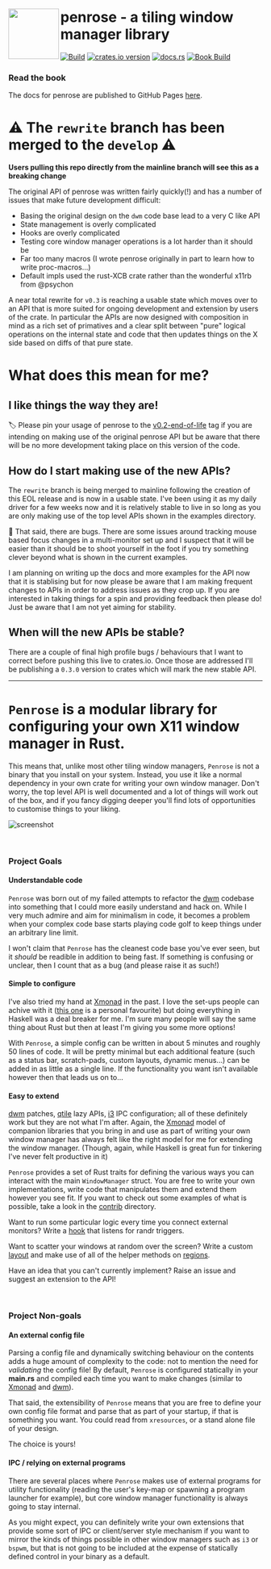 <image width="100px" src="https://raw.githubusercontent.com/sminez/penrose/develop/icon.svg" align="left"></image>
penrose - a tiling window manager library
=========================================

[![Build](https://github.com/sminez/penrose/workflows/Build/badge.svg?branch=develop)](https://github.com/sminez/penrose/actions?query=workflow%3ABuild) [![crates.io version](https://img.shields.io/crates/v/penrose)](https://crates.io/crates/penrose) [![docs.rs](https://img.shields.io/docsrs/penrose?logo=rust)](https://docs.rs/penrose) [![Book Build](https://github.com/sminez/penrose/actions/workflows/book.yml/badge.svg)](https://github.com/sminez/penrose/actions/workflows/book.yml)

### Read the book

The docs for penrose are published to GitHub Pages [here](https://sminez.github.io/penrose).


# :warning: The `rewrite` branch has been merged to the `develop` :warning:
**Users pulling this repo directly from the mainline branch will see this as a breaking change**

The original API of penrose was written fairly quickly(!) and has a number of issues that make future development difficult:
- Basing the original design on the `dwm` code base lead to a very C like API
- State management is overly complicated
- Hooks are overly complicated
- Testing core window manager operations is a lot harder than it should be
- Far too many macros (I wrote penrose originally in part to learn how to write proc-macros...)
- Default impls used the rust-XCB crate rather than the wonderful x11rb from @psychon

A near total rewrite for `v0.3` is reaching a usable state which moves over to an API that is more suited for ongoing
development and extension by users of the crate. In particular the APIs are now designed with composition in mind as
a rich set of primatives and a clear split between "pure" logical operations on the internal state and code that then
updates things on the X side based on diffs of that pure state.

# What does this mean for me?

## I like things the way they are!
:label: Please pin your usage of penrose to the [v0.2-end-of-life](https://github.com/sminez/penrose/tree/v0.2-end-of-life)
tag if you are intending on making use of the original penrose API but be aware that there will be no more development
taking place on this version of the code.

## How do I start making use of the new APIs?
The `rewrite` branch is being merged to mainline following the creation of this EOL release and is now in a usable
state. I've been using it as my daily driver for a few weeks now and it is relatively stable to live in so long as
you are only making use of the top level APIs shown in the examples directory.

:bug: That said, there are bugs. There are some issues around tracking mouse based focus changes in a multi-monitor
set up and I suspect that it will be easier than it should be to shoot yourself in the foot if you try something
clever beyond what is shown in the current examples.

I am planning on writing up the docs and more examples for the API now that it is stablising but for now please be
aware that I am making frequent changes to APIs in order to address issues as they crop up. If you are interested
in taking things for a spin and providing feedback then please do! Just be aware that I am not yet aiming for
stability.

## When will the new APIs be stable?
There are a couple of final high profile bugs / behaviours that I want to correct before pushing this live to
crates.io. Once those are addressed I'll be publishing a `0.3.0` version to crates which will mark the new
stable API.


------


# `Penrose` is a modular library for configuring your own X11 window manager in Rust.

This means that, unlike most other tiling window managers, `Penrose` is not a
binary that you install on your system. Instead, you use it like a normal
dependency in your own crate for writing your own window manager. Don't worry,
the top level API is well documented and a lot of things will work out of the
box, and if you fancy digging deeper you'll find lots of opportunities to
customise things to your liking.

![screenshot](https://raw.githubusercontent.com/sminez/penrose/develop/screenshot.png)

<br>


### Project Goals

#### Understandable code

`Penrose` was born out of my failed attempts to refactor the [dwm][6] codebase into
something that I could more easily understand and hack on. While I very much
admire and aim for minimalism in code, it becomes a problem when your complex
code base starts playing code golf to keep things under an arbitrary line limit.

I won't claim that `Penrose` has the cleanest code base you've ever seen, but it
_should_ be readible in addition to being fast. If something is confusing or
unclear, then I count that as a bug (and please raise it as such!)


#### Simple to configure

I've also tried my hand at [Xmonad][7] in the past. I love the set-ups people can
achive with it ([this one][8] is a personal favourite) but doing everything in
Haskell was a deal breaker for me. I'm sure many people will say the same thing
about Rust but then at least I'm giving you some more options!

With `Penrose`, a simple config can be written in about 5 minutes and roughly 50
lines of code. It will be pretty minimal but each additional feature (such as a
status bar, scratch-pads, custom layouts, dynamic menus...) can be added in as
little as a single line. If the functionality you want isn't available however
then that leads us on to...


#### Easy to extend

[dwm][6] patches, [qtile][9] lazy APIs, [i3][10] IPC configuration; all of these
definitely work but they are not what I'm after. Again, the [Xmonad][7] model of
companion libraries that you bring in and use as part of writing your own window
manager has always felt like the right model for me for extending the window
manager. (Though, again, while Haskell is great fun for tinkering I've never
felt productive in it)

`Penrose` provides a set of Rust traits for defining the various ways you can
interact with the main `WindowManager` struct. You are free to write your own
implementations, write code that manipulates them and extend them however you
see fit. If you want to check out some examples of what is possible, take a look
in the [contrib][11] directory.

Want to run some particular logic every time you connect external monitors?
Write a [hook][12] that listens for randr triggers.

Want to scatter your windows at random over the screen? Write a custom
[layout][13] and make use of all of the helper methods on [regions][14].

Have an idea that you can't currently implement? Raise an issue and suggest an
extension to the API!

<br>

### Project Non-goals

#### An external config file

Parsing a config file and dynamically switching behaviour on the contents adds a
huge amount of complexity to the code: not to mention the need for _validating_
the config file! By default, `Penrose` is configured statically in your
**main.rs** and compiled each time you want to make changes (similar to
[Xmonad][7] and [dwm][6]).

That said, the extensibility of `Penrose` means that
you are free to define your own config file format and parse that as part of
your startup, if that is something you want. You could read from `xresources`,
or a stand alone file of your design.

The choice is yours!


#### IPC / relying on external programs

There are several places where `Penrose` makes use of external programs for
utility functionality (reading the user's key-map or spawning a program launcher
for example), but core window manager functionality is always going to stay
internal.

As you might expect, you can definitely write your own extensions that provide
some sort of IPC or client/server style mechanism if you want to mirror the
kinds of things possible in other window managers such as `i3` or `bspwm`, but
that is not going to be included at the expense of statically defined control in
your binary as a default.


  [0]: https://github.com/sminez/penrose/tree/develop/docs/faq.md
  [1]: https://github.com/sminez/penrose/tree/develop/docs/getting_started.md
  [2]: https://github.com/sminez/penrose/tree/develop/examples
  [3]: https://github.com/sminez/my-penrose-config
  [4]: https://docs.rs/penrose
  [5]: https://www.youtube.com/channel/UC04N-5DxEWH4ioK0bvZmF_Q
  [6]: https://dwm.suckless.org/
  [7]: https://xmonad.org/
  [8]: https://www.youtube.com/watch?v=70IxjLEmomg
  [9]: http://www.qtile.org/
  [10]: https://i3wm.org/
  [11]: https://github.com/sminez/penrose/tree/develop/src/contrib
  [12]: https://docs.rs/penrose/0.2.0/penrose/core/hooks/index.html
  [13]: https://docs.rs/penrose/0.2.0/penrose/core/layout/index.html
  [14]: https://docs.rs/penrose/0.2.0/penrose/core/data_types/struct.Region.html
